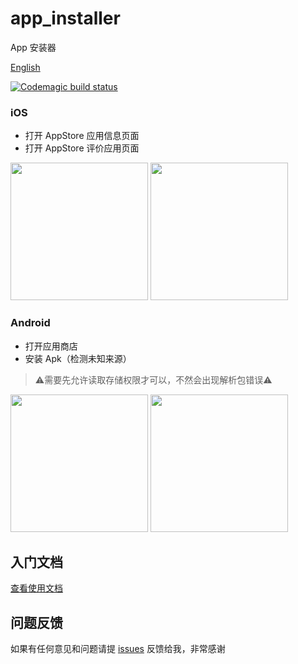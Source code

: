# app_installer

App 安装器

[English](https://github.com/yy1300326388/app_installer)

[![Codemagic build status](https://api.codemagic.io/apps/5d5610bc6a6c3600097b4391/5d5610bc6a6c3600097b4390/status_badge.svg)](https://codemagic.io/apps/5d5610bc6a6c3600097b4391/5d5610bc6a6c3600097b4390/latest_build)

### iOS

* 打开 AppStore 应用信息页面
* 打开 AppStore 评价应用页面

 <img src="https://raw.githubusercontent.com/yy1300326388/app_installer/develop/images/iOS_Go_Store.gif" width="220"/>
<img src="https://raw.githubusercontent.com/yy1300326388/app_installer/develop/images/iOS_Review.gif" width="220"/>


### Android

* 打开应用商店
* 安装 Apk（检测未知来源）
> ⚠️需要先允许读取存储权限才可以，不然会出现解析包错误⚠️

<img src="https://raw.githubusercontent.com/yy1300326388/app_installer/develop/images/Android_Go_Store.gif" width="220"/>
<img src="https://raw.githubusercontent.com/yy1300326388/app_installer/develop/images/install_apk.gif" width="220"/>

## 入门文档

[查看使用文档](https://github.com/yy1300326388/app_installer/tree/master/example/README_CN.md)

## 问题反馈

如果有任何意见和问题请提 [issues](https://github.com/yy1300326388/app_installer/issues/new) 反馈给我，非常感谢